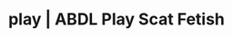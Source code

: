 ---
categories:
- Erotic Audiobooks
- AI Erotica
- ABDL Play
- Ethical Porn
- Interactive NSFW
image: /assets/images/1747714220058.jpg
layout: post
schema:
  description: Premium adult content featuring Scat Fetish, ABDL Play. High-quality
    images with erotic themes.
  keywords:
  - Femdom
  - ABDL Play
  - Shibari
  - Gender-Fluid
  - Erotic Audiobooks
  - ASMR Erotica
  - Scat Fetish
  name: 1747714220058 | Scat Fetish ABDL Play
  type: VisualArtwork
seo:
  description: Featured content with artistic ABDL Play, Scat Fetish. HD images available.
  keywords: ABDL Play, Scat Fetish
  og_image: /assets/images/1747714220058.jpg
  schema_type: VisualArtwork
tags:
- '#play'
- Scat Fetish
- ABDL Play
title: play | ABDL Play Scat Fetish
---